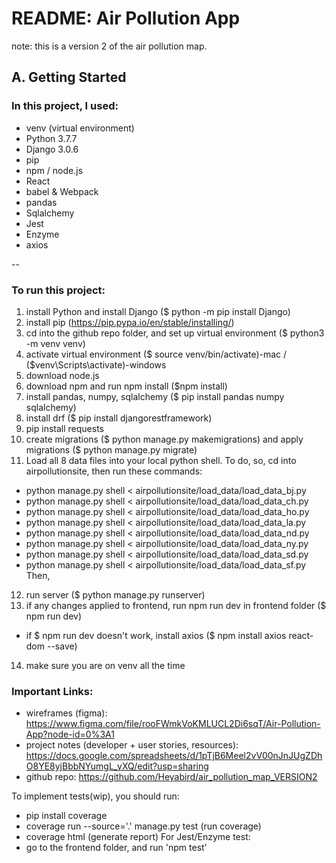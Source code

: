 # README: Air Pollution App

note: this is a version 2 of the air pollution map.

## A. Getting Started
### In this project, I used:
* venv (virtual environment)
* Python 3.7.7
* Django 3.0.6
* pip
* npm / node.js
* React
* babel & Webpack
* pandas
* Sqlalchemy
* Jest
* Enzyme
* axios

-- 
### To run this project:
1. install Python and install Django ($ python -m pip install Django)
2. install pip (https://pip.pypa.io/en/stable/installing/)
3. cd into the github repo folder, and set up virtual environment ($ python3 -m venv venv)
4. activate virtual environment ($ source venv/bin/activate)-mac / ($venv\Scripts\activate)-windows
5. download node.js
6. download npm and run npm install ($npm install)
7. install pandas, numpy, sqlalchemy ($ pip install pandas numpy sqlalchemy)
8. install drf ($ pip install djangorestframework)
9. pip install requests 
10. create migrations ($ python manage.py makemigrations) and apply migrations ($ python manage.py migrate)
11. Load all 8 data files into your local python shell. To do, so, cd into airpollutionsite, then run these commands:
* python manage.py shell < airpollutionsite/load_data/load_data_bj.py
* python manage.py shell < airpollutionsite/load_data/load_data_ch.py
* python manage.py shell < airpollutionsite/load_data/load_data_ho.py
* python manage.py shell < airpollutionsite/load_data/load_data_la.py
* python manage.py shell < airpollutionsite/load_data/load_data_nd.py
* python manage.py shell < airpollutionsite/load_data/load_data_ny.py
* python manage.py shell < airpollutionsite/load_data/load_data_sd.py
* python manage.py shell < airpollutionsite/load_data/load_data_sf.py
Then,
12. run server ($ python manage.py runserver)
13. if any changes applied to frontend, run npm run dev in frontend folder ($ npm run dev)
* if $ npm run dev doesn't work, install axios ($ npm install axios react-dom --save)
14. make sure you are on venv all the time



### Important Links: 
* wireframes (figma): https://www.figma.com/file/rooFWmkVoKMLUCL2Di6sqT/Air-Pollution-App?node-id=0%3A1
* project notes (developer + user stories, resources): https://docs.google.com/spreadsheets/d/1pTjB6Meel2vV00nJnJUgZDhO8YE8yjBbbNYumgL_yXQ/edit?usp=sharing
* github repo: https://github.com/Heyabird/air_pollution_map_VERSION2



To implement tests(wip), you should run:
* pip install coverage
* coverage run --source='.' manage.py test (run coverage)
* coverage html (generate report)
For Jest/Enzyme test:
* go to the frontend folder, and run 'npm test'



